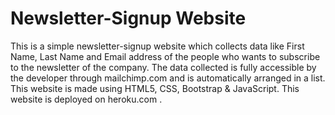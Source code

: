 # Newsletter-Signup Website
This is a simple newsletter-signup website which collects data like First Name, Last Name and Email address of the people who wants to subscribe to the newsletter of the company. The data collected is fully accessible by the developer through mailchimp.com and is automatically arranged in a list. This website is made using HTML5, CSS, Bootstrap & JavaScript. This website is deployed on heroku.com .
